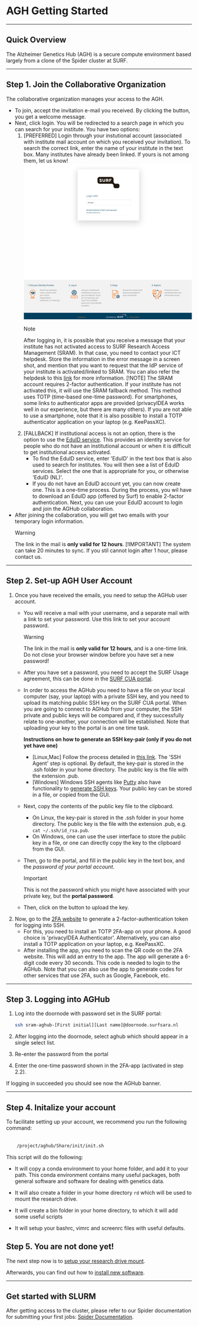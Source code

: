 # AGH Getting Started


------------------------
## Quick Overview

The Alzheimer Genetics Hub (AGH) is a secure compute environment based largely from a clone of the Spider cluster at SURF.

------------------------
## Step 1. Join the Collaborative Organization

The collaborative organization manages your access to the AGH.
- To join, accept the invitation e-mail you received. By clicking the button, you get a welcome message. 
- Next, click login. You will be redirected to a search page in which you can search for your institute.
  You have two options:
  1. [PREFERRED] Login through your instutional account (associated with institute mail account on which you received your invitation). To search the correct link,
     enter the name of your institute in the text box. Many institutes have already been linked. If yours is not among them, 
     let us know!
     ![Screen showing the institute seach box](images/broad_select.png)
     >[!NOTE]
     > After logging in, it is possible that you receive a message that your institute has not activated access to 
     > SURF Research Access Management (SRAM). In that case, you need to contact your ICT helpdesk. Store the information in the 
     > error message in a screen shot, and mention that you want to request that the IdP service of your institute is 
     > activated/linked to SRAM. You can also refer the helpdesk to this [link](https://dashboard.surfconext.nl/apps/8164/saml20_sp/about) for more information.
     >[!NOTE]
     > The SRAM account requires 2-factor authentication. If your institute has not activated this, it will use the SRAM fallback method. This method uses TOTP (time-based one-time password).
     > For smartphones, some links to authenticator apps are provided (privacyIDEA works well in our experience, but there are many others). If you are not able to use a smartphone, 
     > note that it is also possible to install a TOTP authenticator application on your laptop (e.g. KeePassXC). 
  2. [FALLBACK] If institutional access is not an option, there is the option to use the [EduID service](https://eduid.nl/en/). This provides an identity service
     for people who do not have an institutional account or when it is difficult to get institutional access activated. 
     - To find the EduID service,  enter 'EduID' in the text box that is also used to search for institutes. You will then see a list of EduID services. Select the one that is 
       appropriate for you, or otherwise 'EduID (NL)'. 
     - If you do not have an EduID account yet, you can now create one. This is a one-time process. During the process, you wil have to download an EduID app (offered by Surf) to enable 2-factor authentication. 
       Next, you can use your EduID account to login and join the AGHub collaboration.
- After joining the collaboration, you will get two emails with your temporary login information. 
  >[!WARNING]
  > The link in the mail is **only valid for 12 hours**.
  >[!IMPORTANT]
  > The system can take 20 minutes to sync. If you stil cannot login after 1 hour, please contact us.


------------------------
## Step 2. Set-up AGH User Account

1. Once you have received the emails, you need to setup the AGHub user account. 
   - You will receive a mail with your username, and a separate mail with a link to set your password. 
     Use this link to set your account password. 
     >[!WARNING]
     > The link in the mail is **only valid for 12 hours**, and is a one-time link. Do not close your browser window before you have set a new password!
   - After you have set a password, you need to accept the SURF Usage agreement, this can be done in the [SURF CUA portal](https://portal.cua.surf.nl).
   - In order to access the AGHub you need to have a file on your local computer (say, your laptop) with a private SSH key, 
     and you need to upload its matching public SSH key on the SURF CUA portal. When you are going to connect to AGHub from your computer, 
     the SSH private and public keys will be compared and, if they successfully relate to one-another, your connection will be established. Note that uploading your key to the portal is an one time task.
 
     **Instructions on how to generate an SSH key-pair (only if you do not yet have one)**
       - [Linux,Mac] Follow the process detailed in [this link](https://spiderdocs.readthedocs.io/en/latest/Pages/ssh_keys.html). The 'SSH Agent' step is optional. 
         By default, the key-pair is stored in the .ssh folder in your home directory. The public key is the file with the extension .pub.
       - [Windows] Windows SSH agents like [Putty](https://www.putty.org) also have functionality to [generate SSH keys](https://www.ssh.com/academy/ssh/putty/windows/puttygen).
         Your public key can be stored in a file, or copied from the GUI.
   - Next, copy the contents of the public key file to the clipboard. 
     - On Linux, the key-pair is stored in the .ssh folder in your home directory. The public key is the file with the extension .pub, e.g. `cat ~/.ssh/id_rsa.pub`.
     - On Windows, one can use the user interface to store the public key in a file, or one can directly copy the key to the clipboard from the GUI.
   - Then, go to the portal, and fill in the public key in the text box, and the *password of your portal account*.
     >[!IMPORTANT]
     > This is not the password which you might have associated with your private key, but the **portal password**. 
   - Then, click on the button to upload the key.
2. Now, go to the [2FA website](https://2fa.surfsara.nl/) to generate a 2-factor-authentication token for logging into SSH. 
   - For this, you need to install an TOTP 2FA-app on your phone. A good choice is 'privacyIDEA Authenticator'. Alternatively, you can also install a TOTP application on your laptop, e.g. KeePassXC.
   - After installing the app, you need to scan the QR code on the 2FA website. This will add an entry to the app. The app will generate a 6-digit code every 30 seconds. This code is needed to login to the AGHub. Note that you can also use the app to generate codes for other services that use 2FA, such as Google, Facebook, etc. 
   
---------------------------------
## Step 3. Logging into AGHub

1. Log into the doornode with password set in the SURF portal:
   ```bash
   ssh sram-aghub-[First initial][Last name]@doornode.surfsara.nl
   ```

2. After logging into the doornode, select aghub which should appear in a single select list.
3. Re-enter the password from the portal
4. Enter the one-time password shown in the 2FA-app (activated in step 2.2).

If logging in succeeded you should see now the AGHub banner.

----------------------
## Step 4. Initalize your account

To facilitate setting up your account, we recommend you run the following command:

```bash

    /project/aghub/Share/init/init.sh
```


This script will do the following:

* It will copy a conda environment to your home folder, and add it to your path. This conda environment contains 
many useful packages, both general software and software for dealing with genetics data.

* It will also create a folder in your home directory `rd` which will be used to mount the
research drive. 

* It will create a bin folder in your home directory, to which it will add some useful scripts

* It will setup your bashrc, vimrc and screenrc files with useful defaults. 


## Step 5. You are not done yet!

The next step now is to [setup your research drive mount](agh_use_of_research_drive.md).

Afterwards, you can find out how to [install new software](agh_installing_software.md).

----------------------
## Get started with SLURM

After getting access to the cluster, please refer to our Spider documentation for submitting your first jobs:
[Spider Documentation](https://spiderdocs.readthedocs.io/en/latest/Pages/getting_started.html). 











